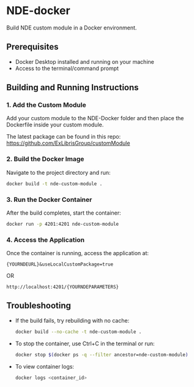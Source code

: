 # NDE-docker
Build NDE custom module in a Docker environment.

## Prerequisites
- Docker Desktop installed and running on your machine
- Access to the terminal/command prompt

## Building and Running Instructions

### 1. Add the Custom Module
Add your custom module to the NDE-Docker folder and then place the Dockerfile inside your custom module.

The latest package can be found in this repo:
https://github.com/ExLibrisGroup/customModule

### 2. Build the Docker Image
Navigate to the project directory and run:
```bash
docker build -t nde-custom-module .
```

### 3. Run the Docker Container
After the build completes, start the container:
```bash
docker run -p 4201:4201 nde-custom-module
```

### 4. Access the Application
Once the container is running, access the application at:
```
{YOURNDEURL}&useLocalCustomPackage=true
```
OR

```
http://localhost:4201/{YOURNDEPARAMETERS}
```

## Troubleshooting
- If the build fails, try rebuilding with no cache:
  ```bash
  docker build --no-cache -t nde-custom-module .
  ```
- To stop the container, use Ctrl+C in the terminal or run:
  ```bash
  docker stop $(docker ps -q --filter ancestor=nde-custom-module)
  ```
- To view container logs:
  ```bash
  docker logs <container_id>
  ```


